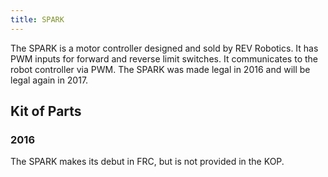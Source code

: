 ```yaml
---
title: SPARK
---
```


The SPARK is a motor controller designed and sold by REV Robotics. It has PWM inputs for forward and reverse 
limit switches. It communicates to the robot controller via PWM. The SPARK was made legal in 2016 and will 
be legal again in 2017.

## Kit of Parts

### 2016

The SPARK makes its debut in FRC, but is not provided in the KOP.
